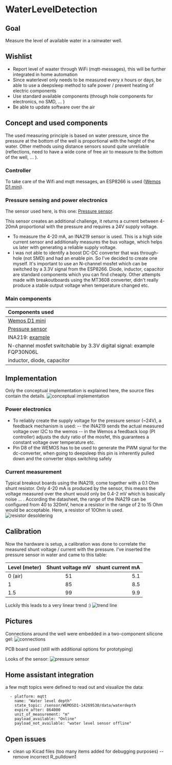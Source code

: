 # WaterLevelDetection

## Goal

Measure the level of available water in a rainwater well.

## Wishlist

- Report level of waater through WiFi (mqtt-messages), this will be further integrated in home automation 
- Since waterlevel only needs to be measured every x hours or days, be able to use a deepsleep method to safe power / prevent heating of electric components
- Use standard available components (through hole components for electronics, no SMD, ... )
- Be able to update software over the air

## Concept and used components

The used measuring principle is based on water pressure, since the pressure at the bottom of the well is proportional with the height of the water. Other methods using distance sensors sound quite unreliable (reflections, need to have a wide cone of free air to measure to the bottom of the well, ... ).

### Controller
To take care of the Wifi and mqtt messages, an ESP8266 is used ([Wemos D1 mini](https://www.banggood.com/Geekcreit-D1-mini-V2_2_0-WIFI-Internet-Development-Board-Based-ESP8266-4MB-FLASH-ESP-12S-Chip-p-1143874.html?cur_warehouse=CN&rmmds=search&p=ET150713234951201708&custlinkid=1551683)).

### Pressure sensing and power electronics
The sensor used here, is this one: [Pressure sensor](https://www.banggood.com/Submersible-Water-Level-Transmitter-Level-Transducer-Sensor-0-5mH2O-6m-Cable-p-1146896.html?rmmds=myorder&cur_warehouse=CN&p=ET150713234951201708&custlinkid=1551677).

This sensor creates an additional challenge, it returns a current between 4-20mA proportional with the pressure and requires a 24V supply voltage. 

- To measure the 4-20 mA, an INA219 sensor is used. This is a high side current sensor and additionally measures the bus voltage, which helps us later with generating a reliable supply voltage.
- I was not able to identify a boost DC-DC converter that was through-hole (not SMD) and had an enable pin. So I've decided to create one myself. It's important to use an N-channel mosfet which can be switched by a 3.3V signal from the ESP8266. Diode, inductor, capacitor are standard components which you can find cheaply.
Other attempts made with breakoutboards using the MT3608 converter, didn't really produce a stable output voltage when temperature changed etc.

### Main components
| Components used      | 
| :------------- | 
|  [Wemos D1 mini](https://www.banggood.com/Geekcreit-D1-mini-V2_2_0-WIFI-Internet-Development-Board-Based-ESP8266-4MB-FLASH-ESP-12S-Chip-p-1143874.html?cur_warehouse=CN&rmmds=search&p=ET150713234951201708&custlinkid=1551683)| 
| [Pressure sensor](https://www.banggood.com/Submersible-Water-Level-Transmitter-Level-Transducer-Sensor-0-5mH2O-6m-Cable-p-1146896.html?rmmds=myorder&cur_warehouse=CN&p=ET150713234951201708&custlinkid=1551677) | 
| INA219: [example](https://nl.aliexpress.com/item/4000330275495.html?spm=a2g0s.9042311.0.0.28c74c4d10PHbJ) |
| N-channel mosfet switchable by 3.3V digital signal: example FQP30N06L |
| inductor, diode, capacitor |

## Implementation

Only the conceptual implementation is explained here, the source files contain the details.
![conceptual implementation](concept.svg)

### Power electronics

- To reliably create the supply voltage for the pressure sensor (~24V), a feedback mechanism is used:
-- the INA219 sends the actual measured voltage over I2C to the wemos
-- in the Wemos a feedback loop (PI controller) adjusts the duty ratio of the mosfet, this guarantees a constant voltage over temperature etc.
- Pin D8 of the WEMOS has to be used to generate the PWM signal for the dc-converter, when going to deepsleep this pin is inherently pulled down and the converter stops switching safely

### Current measurement
Typical breakout boards using the INA219, come together with a 0.1 Ohm shunt resistor.
Only 4-20 mA is produced by the sensor, this means the voltage measured over the shunt would only be 0.4-2 mV which is basically noise ... .
According the datasheet, the range of the INA219 can be configured from 40 to 320mV, hence a resistor in the range of 2 to 15 Ohm would be acceptable. Here, a resistor of 10Ohm is used.
![resistor desoldering](pictures/INA219.png)

## Calibration

Now the hardware is setup, a calibration was done to correlate the measured shunt voltage / current with the pressure.
I've inserted the pressure sensor in water and came to this table:

| Level (meter)       | Shunt voltage mV     | shunt current mA     |
| :------------- | :----------: | -----------: |
|  0 (air) | 51   | 5.1    |
| 1   | 85 | 8.5 | 
| 1.5   | 99 | 9.9 | |

Luckily this leads to a very linear trend :)
![trend line](pictures/trendline.png)


## Pictures

Connections around the well were embedded in a two-component silicone gel:
![connections](pictures/potting.jpg)

PCB board used (still with additional options for prototyping)

Looks of the sensor:
![pressure sensor](pictures/sensor.jpg)


## Home assistant integration

a few mqtt topics were defined to read out and visualize the data:
```
  - platform: mqtt
    name: "Water level depth"
    state_topic: /sensor/WEMOSD1-14269530/data/waterdepth
    expire_after: 864000
    unit_of_measurement: "m"
    payload_available: "Online"
    payload_not_available: "water level sensor offline"
```

## Open issues

- clean up Kicad files (too many items added for debugging purposes)
-- remove incorrect R_pulldown1
